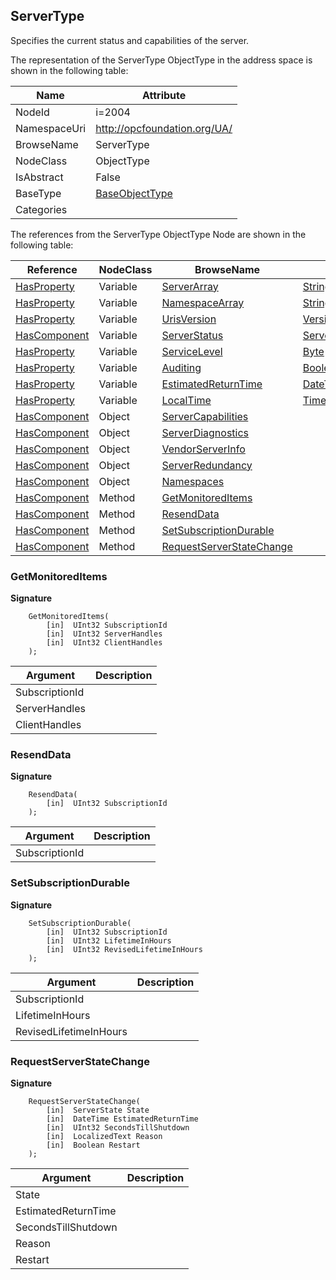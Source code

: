 <!-- objecttype -->
## ServerType
Specifies the current status and capabilities of the server.  
<!-- end of text -->
The representation of the ServerType ObjectType in the address space is shown in the following table:  

|Name|Attribute|
|---|---|
|NodeId|i=2004|
|NamespaceUri|http://opcfoundation.org/UA/|
|BrowseName|ServerType|
|NodeClass|ObjectType|
|IsAbstract|False|
|BaseType|[BaseObjectType](../../ObjectTypes/BaseObjectType/readme.md)|
|Categories||

The references from the ServerType ObjectType Node are shown in the following table:  

|Reference|NodeClass|BrowseName|DataType|TypeDefinition|ModellingRule|
|---|---|---|---|---|---|
|[HasProperty](../../ReferenceTypes/HasProperty/readme.md)|Variable|[ServerArray](#ServerArray)|[String](../../DataTypes/String/readme.md)[]|[PropertyType](../../VariableTypes/PropertyType/readme.md)|[Mandatory](../../Objects/Mandatory/readme.md)|
|[HasProperty](../../ReferenceTypes/HasProperty/readme.md)|Variable|[NamespaceArray](#NamespaceArray)|[String](../../DataTypes/String/readme.md)[]|[PropertyType](../../VariableTypes/PropertyType/readme.md)|[Mandatory](../../Objects/Mandatory/readme.md)|
|[HasProperty](../../ReferenceTypes/HasProperty/readme.md)|Variable|[UrisVersion](#UrisVersion)|[VersionTime](../../DataTypes/VersionTime/readme.md)|[PropertyType](../../VariableTypes/PropertyType/readme.md)|[Optional](../../Objects/Optional/readme.md)|
|[HasComponent](../../ReferenceTypes/HasComponent/readme.md)|Variable|[ServerStatus](#ServerStatus)|[ServerStatusDataType](../../DataTypes/ServerStatusDataType/readme.md)|[ServerStatusType](../../VariableTypes/ServerStatusType/readme.md)|[Mandatory](../../Objects/Mandatory/readme.md)|
|[HasProperty](../../ReferenceTypes/HasProperty/readme.md)|Variable|[ServiceLevel](#ServiceLevel)|[Byte](../../DataTypes/Byte/readme.md)|[PropertyType](../../VariableTypes/PropertyType/readme.md)|[Mandatory](../../Objects/Mandatory/readme.md)|
|[HasProperty](../../ReferenceTypes/HasProperty/readme.md)|Variable|[Auditing](#Auditing)|[Boolean](../../DataTypes/Boolean/readme.md)|[PropertyType](../../VariableTypes/PropertyType/readme.md)|[Mandatory](../../Objects/Mandatory/readme.md)|
|[HasProperty](../../ReferenceTypes/HasProperty/readme.md)|Variable|[EstimatedReturnTime](#EstimatedReturnTime)|[DateTime](../../DataTypes/DateTime/readme.md)|[PropertyType](../../VariableTypes/PropertyType/readme.md)|[Optional](../../Objects/Optional/readme.md)|
|[HasProperty](../../ReferenceTypes/HasProperty/readme.md)|Variable|[LocalTime](#LocalTime)|[TimeZoneDataType](../../DataTypes/TimeZoneDataType/readme.md)|[PropertyType](../../VariableTypes/PropertyType/readme.md)|[Optional](../../Objects/Optional/readme.md)|
|[HasComponent](../../ReferenceTypes/HasComponent/readme.md)|Object|[ServerCapabilities](#ServerCapabilities)||[ServerCapabilitiesType](../../ObjectTypes/ServerCapabilitiesType/readme.md)|[Mandatory](../../Objects/Mandatory/readme.md)|
|[HasComponent](../../ReferenceTypes/HasComponent/readme.md)|Object|[ServerDiagnostics](#ServerDiagnostics)||[ServerDiagnosticsType](../../ObjectTypes/ServerDiagnosticsType/readme.md)|[Mandatory](../../Objects/Mandatory/readme.md)|
|[HasComponent](../../ReferenceTypes/HasComponent/readme.md)|Object|[VendorServerInfo](#VendorServerInfo)||[VendorServerInfoType](../../ObjectTypes/VendorServerInfoType/readme.md)|[Mandatory](../../Objects/Mandatory/readme.md)|
|[HasComponent](../../ReferenceTypes/HasComponent/readme.md)|Object|[ServerRedundancy](#ServerRedundancy)||[ServerRedundancyType](../../ObjectTypes/ServerRedundancyType/readme.md)|[Mandatory](../../Objects/Mandatory/readme.md)|
|[HasComponent](../../ReferenceTypes/HasComponent/readme.md)|Object|[Namespaces](#Namespaces)||[NamespacesType](../../ObjectTypes/NamespacesType/readme.md)|[Optional](../../Objects/Optional/readme.md)|
|[HasComponent](../../ReferenceTypes/HasComponent/readme.md)|Method|[GetMonitoredItems](#GetMonitoredItems)|||[Optional](../../Objects/Optional/readme.md)|
|[HasComponent](../../ReferenceTypes/HasComponent/readme.md)|Method|[ResendData](#ResendData)|||[Optional](../../Objects/Optional/readme.md)|
|[HasComponent](../../ReferenceTypes/HasComponent/readme.md)|Method|[SetSubscriptionDurable](#SetSubscriptionDurable)|||[Optional](../../Objects/Optional/readme.md)|
|[HasComponent](../../ReferenceTypes/HasComponent/readme.md)|Method|[RequestServerStateChange](#RequestServerStateChange)|||[Optional](../../Objects/Optional/readme.md)|

### <a name="GetMonitoredItems"></a>GetMonitoredItems
  
**Signature**
```
    GetMonitoredItems(
        [in]  UInt32 SubscriptionId
        [in]  UInt32 ServerHandles
        [in]  UInt32 ClientHandles
    );
```

|Argument|Description|
|---|---|
|SubscriptionId||
|ServerHandles||
|ClientHandles||

### <a name="ResendData"></a>ResendData
  
**Signature**
```
    ResendData(
        [in]  UInt32 SubscriptionId
    );
```

|Argument|Description|
|---|---|
|SubscriptionId||

### <a name="SetSubscriptionDurable"></a>SetSubscriptionDurable
  
**Signature**
```
    SetSubscriptionDurable(
        [in]  UInt32 SubscriptionId
        [in]  UInt32 LifetimeInHours
        [in]  UInt32 RevisedLifetimeInHours
    );
```

|Argument|Description|
|---|---|
|SubscriptionId||
|LifetimeInHours||
|RevisedLifetimeInHours||

### <a name="RequestServerStateChange"></a>RequestServerStateChange
  
**Signature**
```
    RequestServerStateChange(
        [in]  ServerState State
        [in]  DateTime EstimatedReturnTime
        [in]  UInt32 SecondsTillShutdown
        [in]  LocalizedText Reason
        [in]  Boolean Restart
    );
```

|Argument|Description|
|---|---|
|State||
|EstimatedReturnTime||
|SecondsTillShutdown||
|Reason||
|Restart||


